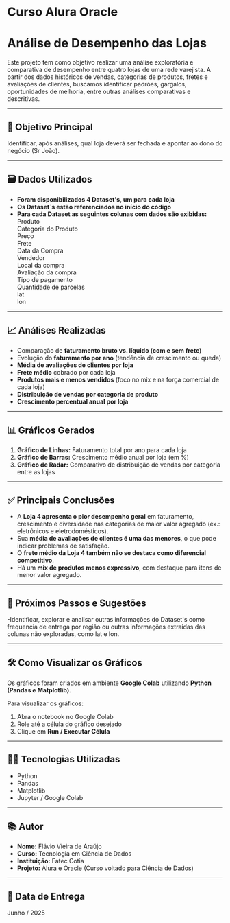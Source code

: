 # Curso Alura Oracle
# Análise de Desempenho das Lojas 

Este projeto tem como objetivo realizar uma análise exploratória e comparativa de desempenho entre quatro lojas de uma rede varejista. A partir dos dados históricos de vendas, categorias de produtos, fretes e avaliações de clientes, buscamos identificar padrões, gargalos, oportunidades de melhoria, entre outras análises comparativas e descritivas.

---

## 🎯 Objetivo Principal

Identificar, após análises, qual loja deverá ser fechada e apontar ao dono do negócio (Sr João).

---

## 🗃️ Dados Utilizados

- **Foram disponibilizados 4 Dataset's, um para cada loja**
- **Os Dataset´s estão referenciados no início do código**
- **Para cada Dataset as seguintes colunas com dados são exibidas:**  
Produto  
Categoria do Produto  
Preço  
Frete  
Data da Compra  
Vendedor  
Local da compra  
Avaliação da compra  
Tipo de pagamento  
Quantidade de parcelas  
lat  
lon  


---

## 📈 Análises Realizadas

- Comparação de **faturamento bruto vs. líquido (com e sem frete)**
- Evolução do **faturamento por ano** (tendência de crescimento ou queda)
- **Média de avaliações de clientes por loja**
- **Frete médio** cobrado por cada loja
- **Produtos mais e menos vendidos** (foco no mix e na força comercial de cada loja)
- **Distribuição de vendas por categoria de produto**
- **Crescimento percentual anual por loja**

---

## 📊 Gráficos Gerados

1. **Gráfico de Linhas:** Faturamento total por ano para cada loja
2. **Gráfico de Barras:** Crescimento médio anual por loja (em %)
3. **Gráfico de Radar:** Comparativo de distribuição de vendas por categoria entre as lojas

---

## ✅ Principais Conclusões

- A **Loja 4 apresenta o pior desempenho geral** em faturamento, crescimento e diversidade nas categorias de maior valor agregado (ex.: eletrônicos e eletrodomésticos).
- Sua **média de avaliações de clientes é uma das menores**, o que pode indicar problemas de satisfação.
- O **frete médio da Loja 4 também não se destaca como diferencial competitivo**.
- Há um **mix de produtos menos expressivo**, com destaque para itens de menor valor agregado.

---

## 🚩 Próximos Passos e Sugestões

-Identificar, explorar e analisar outras informações do Dataset's como frequencia de entrega por região ou outras informações extraídas 
das colunas não exploradas, como lat e lon.

---

## 🛠️ Como Visualizar os Gráficos

Os gráficos foram criados em ambiente **Google Colab** utilizando **Python (Pandas e Matplotlib)**.

Para visualizar os gráficos:

1. Abra o notebook no Google Colab
2. Role até a célula do gráfico desejado
3. Clique em **Run / Executar Célula**

---

## 👨‍💻 Tecnologias Utilizadas

- Python
- Pandas
- Matplotlib
- Jupyter / Google Colab

---

## 📚 Autor

- **Nome:** Flávio Vieira de Araújo
- **Curso:** Tecnologia em Ciência de Dados
- **Instituição:** Fatec Cotia
- **Projeto:** Alura e Oracle (Curso voltado para Ciência de Dados)

---

## 📅 Data de Entrega

Junho / 2025
